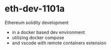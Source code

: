 # eth-dev-1101a
Ethereum solidity development
- in a docker based dev environment 
- utilizing docker compose 
- and vscode with remote containers extension

